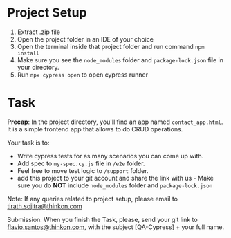 # Project Setup

1. Extract .zip file
2. Open the project folder in an IDE of your choice
3. Open the terminal inside that project folder and run command `npm install`
4. Make sure you see the `node_modules` folder and `package-lock.json` file in your directory.
5. Run `npx cypress open` to open cypress runner

# Task

**Precap**: In the project directory, you'll find an app named `contact_app.html`. It is a simple frontend app that allows to do CRUD operations.

Your task is to:

* Write cypress tests for as many scenarios you can come up with.
* Add spec to `my-spec.cy.js` file in `/e2e` folder.
* Feel free to move test logic to `/support` folder.
* add this project to your git account and share the link with us - Make sure you do **NOT** include `node_modules` folder and `package-lock.json`

Note: If any queries related to project setup, please email to tirath.sojitra@thinkon.com

Submission: When you finish the Task, please, send your git link to flavio.santos@thinkon.com, with the subject [QA-Cypress] + your full name.